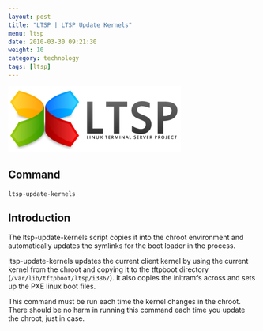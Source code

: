 ```yaml
---
layout: post
title: "LTSP | LTSP Update Kernels"
menu: ltsp
date: 2010-03-30 09:21:30
weight: 10
category: technology
tags: [ltsp]
---
```


<img src="/assets/ltsp_logo.png" class="image-right" alt="LTSP">

## Command

    ltsp-update-kernels

## Introduction

The ltsp-update-kernels script copies it into the chroot environment and automatically updates the symlinks for the boot loader in the process.

<!--more-->

ltsp-update-kernels updates the current client kernel by using the current kernel from the chroot and copying it to the tftpboot directory (`/var/lib/tftpboot/ltsp/i386/`).  It also copies the initramfs across and sets up the PXE linux boot files.

This command must be run each time the kernel changes in the chroot.  There should be no harm in running this command each time you update the chroot, just in case.


